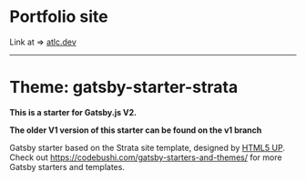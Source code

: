 # Portfolio site

Link at => [atlc.dev](https://atlc.dev)

---

# Theme: gatsby-starter-strata

**This is a starter for Gatsby.js V2.**

**The older V1 version of this starter can be found on the v1 branch**

Gatsby starter based on the Strata site template, designed by [HTML5 UP](https://html5up.net/strata). Check out https://codebushi.com/gatsby-starters-and-themes/ for more Gatsby starters and templates.